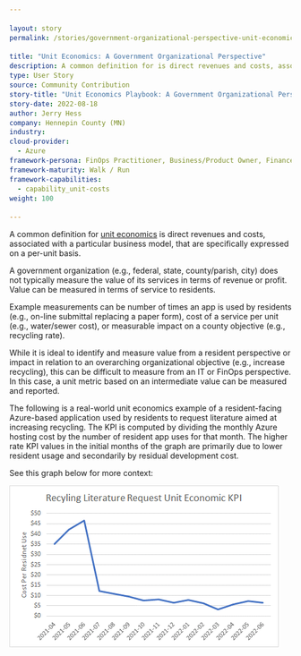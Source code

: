 ```yaml
---

layout: story
permalink: /stories/government-organizational-perspective-unit-economics

title: "Unit Economics: A Government Organizational Perspective"
description: A common definition for is direct revenues and costs, associated with a particular business model, that are specifically expressed on a per-unit basis.
type: User Story
source: Community Contribution
story-title: "Unit Economics Playbook: A Government Organizational Perspective"
story-date: 2022-08-18
author: Jerry Hess
company: Hennepin County (MN)
industry:
cloud-provider:
  - Azure
framework-persona: FinOps Practitioner, Business/Product Owner, Finance
framework-maturity: Walk / Run
framework-capabilities:
  - capability_unit-costs
weight: 100

---
```


A common definition for [unit economics](https://www.finops.org/framework/capabilities/measure-unit-costs/) is direct revenues and costs, associated with a particular business model, that are specifically expressed on a per-unit basis.

A government organization (e.g., federal, state, county/parish, city) does not typically measure the value of its services in terms of revenue or profit. Value can be measured in terms of service to residents.  

Example measurements can be number of times an app is used by residents (e.g., on-line submittal replacing a paper form), cost of a service per unit (e.g., water/sewer cost), or measurable impact on a county objective (e.g., recycling rate).

While it is ideal to identify and measure value from a resident perspective or impact in relation to an overarching organizational objective (e.g., increase recycling), this can be difficult to measure from an IT or FinOps perspective. In this case, a unit metric based on an intermediate value can be measured and reported.

The following is a real-world unit economics example of a resident-facing Azure-based application used by residents to request literature aimed at increasing recycling. The KPI is computed by dividing the monthly Azure hosting cost by the number of resident app uses for that month. The higher rate KPI values in the initial months of the graph are primarily due to lower resident usage and secondarily by residual development cost.

See this graph below for more context:

![A graph indicating the unit economics of an Azure app](/../img/stories/unit-economics-government-unit-metrics.png)

